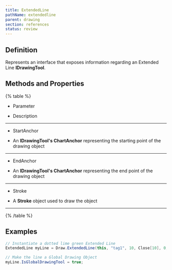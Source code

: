 ```yaml
---
title: ExtendedLine
pathName: extendedline
parent: drawing
section: references
status: review
---
```


## Definition

Represents an interface that exposes information regarding an Extended Line **IDrawingTool**.

## Methods and Properties

{% table %}

* Parameter

* Description

---

* StartAnchor

* An **IDrawingTool's ChartAnchor** representing the starting point of the drawing object

---

* EndAnchor

* An **IDrawingTool's ChartAnchor** representing the end point of the drawing object

---

* Stroke

* A **Stroke** object used to draw the object

---

{% /table %}

## Examples

```csharp
// Instantiate a dotted lime green Extended Line
ExtendedLine myLine = Draw.ExtendedLine(this, "tag1", 10, Close[10], 0, Close[0], Brushes.LimeGreen, DashStyleHelper.Dot, 2);

// Make the line a Global Drawing Object
myLine.IsGlobalDrawingTool = true;
```
